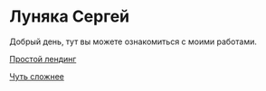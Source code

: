 

# Луняка Сергей

Добрый день, тут вы можете ознакомиться с моими работами.

[Простой лендинг](https://lunyak.github.io/Lending_simple/ "Простой лендинг")

[Чуть сложнее](https://github.com/Lunyak/ActiveBox/ "Чуть сложнее")
